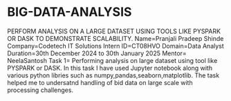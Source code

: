 # BIG-DATA-ANALYSIS
PERFORM ANALYSIS ON A LARGE DATASET USING TOOLS LIKE PYSPARK OR DASK TO DEMONSTRATE SCALABILITY.
Name=Pranjali Pradeep Shinde
Company=Codetech IT Solutions
Intern ID=CT08HVO
Domain=Data Analyst
Duration=30th December 2024 to 30th January 2025
Mentor= NeelaSantosh 
Task 1= Performing analysis on large dataset using tool like PYSPARK or DASK.
In this task I have used Jupyter notebook along with various python libries such as numpy,pandas,seaborn,matplotlib.
The task helped me to undersatnd handling of bid data on large scale with processing challenges.

